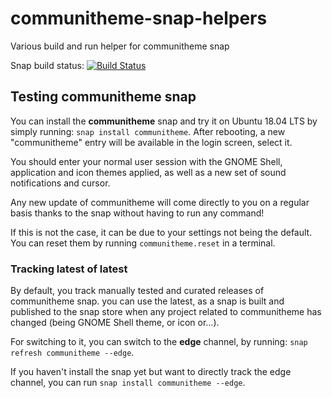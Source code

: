 # communitheme-snap-helpers
Various build and run helper for communitheme snap

Snap build status: [![Build Status](https://travis-ci.org/ubuntu/communitheme-snap-helpers.svg?branch=master)](https://travis-ci.org/ubuntu/communitheme-snap-helpers)

## Testing communitheme snap

You can install the **communitheme** snap and try it on Ubuntu 18.04 LTS by simply running: `snap install communitheme`.
After rebooting, a new "communitheme" entry will be available in the login screen, select it.

You should enter your normal user session with the GNOME Shell, application and icon themes applied, as well as a new set
of sound notifications and cursor.

Any new update of communitheme will come directly to you on a regular basis thanks to the snap without having to run any command!

If this is not the case, it can be due to your settings not being the default. You can reset them by running
`communitheme.reset` in a terminal.

### Tracking latest of latest

By default, you track manually tested and curated releases of communitheme snap. you can use the latest, as a snap is built
and published to the snap store when any project related to communitheme has changed (being GNOME Shell theme, or icon or…).

For switching to it, you can switch to the **edge** channel, by running: `snap refresh communitheme --edge`.

If you haven't install the snap yet but want to directly track the edge channel, you can run `snap install communitheme --edge`.
